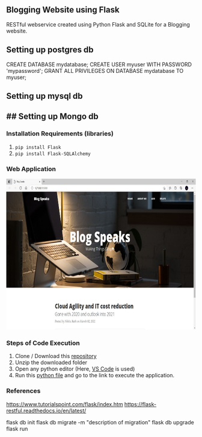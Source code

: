 ## Blogging Website using Flask

RESTful webservice created using Python Flask and SQLite for a Blogging website.

## Setting up postgres db
CREATE DATABASE mydatabase;
CREATE USER myuser WITH PASSWORD 'mypassword';
GRANT ALL PRIVILEGES ON DATABASE mydatabase TO myuser;
## Setting up mysql db

## ## Setting up Mongo db

### Installation Requirements (libraries)

  1. ```pip install Flask```
  2. ```pip install Flask-SQLAlchemy```

### Web Application

<div align='center'>
<img src = 'templates/website.JPG' height="400px">
</div>

### Steps of Code Execution

  1. Clone / Download this [repository](https://github.com/nikita9604/Automated-Voice-Controlled-Email-Sender)
  2. Unzip the downloaded folder
  3. Open any python editor (Here, [VS Code](https://code.visualstudio.com/) is used)
  4. Run this [python file](https://github.com/nikita9604/Blogging-Website-using-Flask/blob/main/app.py) and go to the link to execute the application.

### References

https://www.tutorialspoint.com/flask/index.htm
https://flask-restful.readthedocs.io/en/latest/


flask db init
flask db migrate -m "description of migration"
flask db upgrade
flask run